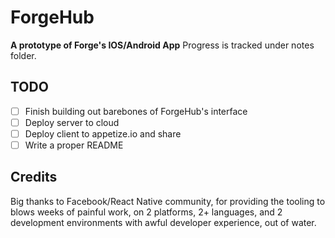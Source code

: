 # ForgeHub
**A prototype of Forge's IOS/Android App**
Progress is tracked under notes folder.

## TODO
- [ ] Finish building out barebones of ForgeHub's interface
- [ ] Deploy server to cloud
- [ ] Deploy client to appetize.io and share
- [ ] Write a proper README

## Credits
Big thanks to Facebook/React Native community, for providing the tooling to blows weeks of painful work, on 2 platforms, 2+ languages, and 2 development environments with awful developer experience, out of water.
